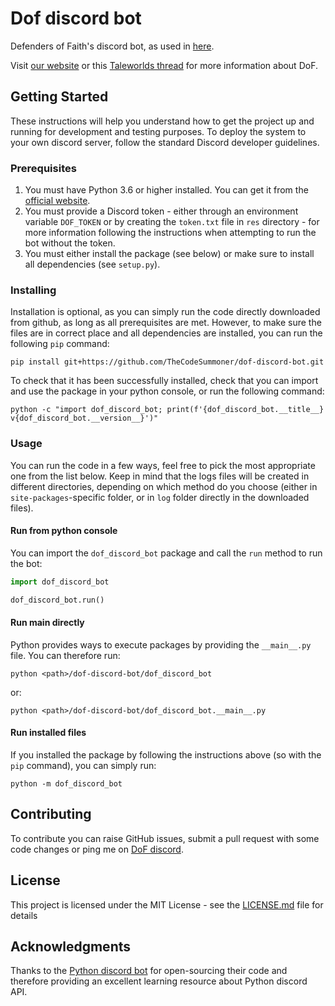 # Dof discord bot

Defenders of Faith's discord bot, as used in [here][1].

Visit [our website][2] or this [Taleworlds thread][3] for more information about DoF.

## Getting Started

These instructions will help you understand how to get the project up and running for development and testing purposes.
To deploy the system to your own discord server, follow the standard Discord developer guidelines.

### Prerequisites

1. You must have Python 3.6 or higher installed. You can get it from the [official website][4].
2. You must provide a Discord token - either through an environment variable `DOF_TOKEN` or by creating the `token.txt`
file in `res` directory - for more information following the instructions when attempting to run the bot without the
token.
3. You must either install the package (see below) or make sure to install all dependencies (see `setup.py`).

### Installing

Installation is optional, as you can simply run the code directly downloaded from github, as long as all prerequisites
are met. However, to make sure the files are in correct place and all dependencies are installed, you can run the
following `pip` command:

```
pip install git+https://github.com/TheCodeSummoner/dof-discord-bot.git
```

To check that it has been successfully installed, check that you can import and use the package in your python console,
or run the following command:

```
python -c "import dof_discord_bot; print(f'{dof_discord_bot.__title__} v{dof_discord_bot.__version__}')"
```

### Usage

You can run the code in a few ways, feel free to pick the most appropriate one from the list below. Keep in mind that
the logs files will be created in different directories, depending on which method do you choose (either in
`site-packages`-specific folder, or in `log` folder directly in the downloaded files).

#### Run from python console

You can import the `dof_discord_bot` package and call the `run` method to run the bot:

```python
import dof_discord_bot

dof_discord_bot.run()
```

#### Run main directly

Python provides ways to execute packages by providing the `__main__.py` file. You can therefore run:

```
python <path>/dof-discord-bot/dof_discord_bot
```

or:

```
python <path>/dof-discord-bot/dof_discord_bot.__main__.py
```

#### Run installed files

If you installed the package by following the instructions above (so with the `pip` command), you can simply run:

```
python -m dof_discord_bot
```

## Contributing

To contribute you can raise GitHub issues, submit a pull request with some code changes or ping me on [DoF discord][1].

## License

This project is licensed under the MIT License - see the [LICENSE.md][5] file for details

## Acknowledgments

Thanks to the [Python discord bot][6] for open-sourcing their code and therefore providing an excellent learning
resource about Python discord API.

[1]: https://discord.com/invite/BRRfqqZ
[2]: https://dofesports.wixsite.com/defenders-of-faith
[3]: https://forums.taleworlds.com/index.php?threads/dof-defenders-of-faith-international-clan-decade-of-faith-we-are-recruiting.417098/
[4]: https://www.python.org/downloads/
[5]: LICENSE
[6]: https://github.com/python-discord/bot

